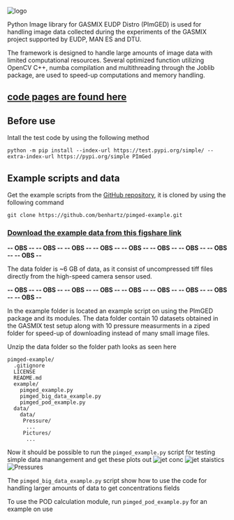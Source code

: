 ![logo](https://i.ibb.co/5rdDr7p/header.png)

Python Image library for GASMIX EUDP Distro (PImGED) is used for handling image data collected 
during the experiments of the GASMIX project supported by EUDP, MAN ES and DTU. 

The framework is designed to handle large amounts of image data with limited computational 
resources. Several optimized function utilizing OpenCV C++, numba compilation and multithreading 
through the Joblib package, are used to speed-up computations and memory handling.

## [code pages are found here](https://benhartz.github.io/pimged-pages/)

## Before use
Intall the test code by using the following method
```
python -m pip install --index-url https://test.pypi.org/simple/ --extra-index-url https://pypi.org/simple PImGed
```

## Example scripts and data
Get the example scripts from the [GitHub repository](https://github.com/benhartz/pimged-example), 
it is cloned by using the following command
```commandline
git clone https://github.com/benhartz/pimged-example.git
``` 


### [Download the example data from this figshare link](https://figshare.com/s/286bc4cf871abd25b1d1)


**-- OBS -- -- OBS --  -- OBS -- -- OBS --  -- OBS -- -- OBS --  -- OBS -- -- OBS --  -- OBS --** 

The data folder is ~6 GB of data, as it consist of  uncompressed tiff files directly from the 
high-speed camera sensor used.

**-- OBS -- -- OBS --  -- OBS -- -- OBS --  -- OBS -- -- OBS --  -- OBS -- -- OBS --  -- OBS --** 

In the example folder is located an example script on using the PImGED package and its modules. 
The data folder contain 10 datasets obtained in the GASMIX test setup along with 10 pressure 
measurments in a ziped folder for speed-up of downloading instead of many small image files.

Unzip the data folder so the folder path looks as seen here

```
pimged-example/
  .gitignore
  LICENSE
  README.md
  example/
    pimged_example.py
    pimged_big_data_example.py
    pimged_pod_example.py
  data/
    data/
     Pressure/
      ...
     Pictures/
      ...
```

Now it should be possible to run the `pimged_example.py` script for testing simple data 
manangement and get these plots out
![jet conc](https://i.ibb.co/dGX7NMC/jetconc.png)
![jet staistics](https://i.ibb.co/sQFtL2D/jetstatistics.png)
![Pressures](https://i.ibb.co/zQ2xTgh/pressure.png)

The `pimged_big_data_example.py` script show how to use the code for handling larger amounts of 
data to get concentrations fields

To use the POD calculation module, run `pimged_pod_example.py` for an example on use